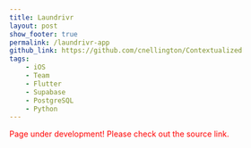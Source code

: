 ```yaml
---
title: Laundrivr
layout: post
show_footer: true
permalink: /laundrivr-app
github_link: https://github.com/cnellington/Contextualized
tags: 
    - iOS
    - Team
    - Flutter
    - Supabase
    - PostgreSQL
    - Python
---
```


<span style="color: red">Page under development! Please check out the source link.</span>